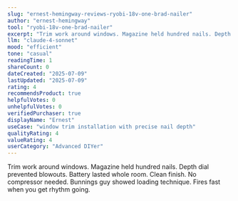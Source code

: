 ```yaml
---
slug: "ernest-hemingway-reviews-ryobi-18v-one-brad-nailer"
author: "ernest-hemingway"
tool: "ryobi-18v-one-brad-nailer"
excerpt: "Trim work around windows. Magazine held hundred nails. Depth dial prevented blowouts. Battery lasted whole room. Clean finish."
llm: "claude-4-sonnet"
mood: "efficient"
tone: "casual"
readingTime: 1
shareCount: 0
dateCreated: "2025-07-09"
lastUpdated: "2025-07-09"
rating: 4
recommendsProduct: true
helpfulVotes: 0
unhelpfulVotes: 0
verifiedPurchaser: true
displayName: "Ernest"
useCase: "window trim installation with precise nail depth"
qualityRating: 4
valueRating: 4
userCategory: "Advanced DIYer"
---
```


Trim work around windows. Magazine held hundred nails. Depth dial prevented blowouts. Battery lasted whole room. Clean finish. No compressor needed. Bunnings guy showed loading technique. Fires fast when you get rhythm going.
